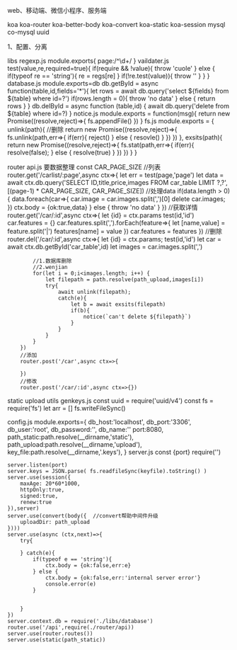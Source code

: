 web、移动端、微信小程序、服务端

koa koa-router koa-better-body koa-convert koa-static koa-session mysql co-mysql uuid

1、配置、分离

libs
    regexp.js
        module.exports{
            page:/^\d+/
        }
    vaildater.js
        test(value,re,required=true){
            if(require && !value){
                throw 'cuole'
            } elxe {
                if(typeof re == 'string'){
                    re = regs[re]
                }
                if(!re.test(value)){
                    throw ''
                }
            }
        }
    database.js
        module.exports=db
        db.getById = async function(table,id,fields='*'){
            let rows = await db.query('select ${fields} from ${table} where id=?')
            if(rows.length = 0){
                throw 'no data'
            } else {
                return rows
            }
        }
        db.delById = async function (table,id) {
            await db.query('delete from ${table} where id=?)
        }
    notice.js
        module.exports = function(msg){
            return new Promise((resolve,reject)=>{
                fs.appendFile()
            })
        }
    fs.js
        module.exports = {
            unlink(path){ //删除
                return new Promise((resolve,reject)=>{
                    fs.unlink(path,err=>{
                        if(err){
                            reject()
                        } else {
                            resovle()
                        }
                    })
                })
            },
            exsits(path){
                return new Promise((resolve,reject)=>{
                    fs.stat(path,err=>{
                        if(err){
                            resolve(false);
                        } else {
                            resolve(true)
                        }
                    })
                })
            }
        }
        
router
    api.js   要数据整理
        const CAR_PAGE_SIZE
        //列表
        router.get('/carlist/:page',async ctx=>{
            let err = test(page,'page')
            let data = await ctx.db.query('SELECT ID,title,price,images FROM car_table LIMIT ?,?',[(page-1) * CAR_PAGE_SIZE, CAR_PAGE_SIZE])
            //处理data
            if(data.length > 0){
                data.foreach(car=>{
                    car.image = car.images.split(',')[0]
                    delete car.images;
                })
                ctx.body = {ok:true,data}
            } else {
                throw 'no data'
            }
        })
        //获取详情
        router.get('/car/:id',async ctx=>{
            let {id} = ctx.params
            test(id,'id')
            car.features = {}
            car.features.split(',').forEach(feature=>{
                let [name,value] = feature.split('|')
                features[name] = value
            })
            car.features = features
        })
        //删除
        router.del('/car/:id',async ctx=>{
            let {id} = ctx.params;
            test(id,'id')
            let car = await ctx.db.getById('car_table',id)
            let images = car.images.split(',')

            //1.数据库删除
            //2.wenjian
            for(let i = 0;i<images.length; i++) {
                let filepath = path.resolve(path_upload,images[i])
                try{
                    await unlink(filepath);
                    catch(e){
                        let b = await exsits(filepath)
                        if(b){
                            notice(`can't delete ${filepath}`)
                        }
                    }
                }
            }
        })
        //添加
        router.post('/car',async ctx=>{
            
        })
        //修改
        router.post('/car/:id',async ctx=>{})
static
upload
utils
    genkeys.js
        const uuid = require('uuid/v4')
        const fs = require('fs')
        let arr = []
        fs.writeFileSync()

config.js
    module.exports={
        db_host:'localhost',
        db_port:'3306',
        db_user:'root',
        db_password:'',
        db_name:''
        port:8080,
        path_static:path.resolve(__dirname,'static'),
        path_upload:path.resolve(__dirname,'upload'),
        key_file:path.resolve(__dirname,'.keys'),
    }
server.js
    const {port} require('')

    server.listen(port)
    server.keys = JSON.parse( fs.readfileSync(keyfile).toString() )
    server.use(session({
        maxAge: 20*60*1000,
        httpOnly:true,
        signed:true,
        renew:true
    }),server)
    server.use(convert(body({  //convert帮助中间件升级
        uploadDir: path_upload
    })))  
    server.use(async (ctx,next)=>{
        try{

        } catch(e){
            if(typeof e == 'string'){
                ctx.body = {ok:false,err:e}
            } else {
                ctx.body = {ok:false,err:'internal server error'}
                console.error(e)
            }
            

        }
    })
    server.context.db = require('./libs/database')
    router.use('/api',require(./router/api))
    server.use(router.routes())
    server.use(static(path_static))
